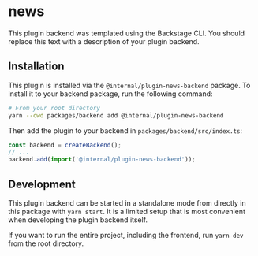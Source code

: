 # news

This plugin backend was templated using the Backstage CLI. You should replace this text with a description of your plugin backend.

## Installation

This plugin is installed via the `@internal/plugin-news-backend` package. To install it to your backend package, run the following command:

```bash
# From your root directory
yarn --cwd packages/backend add @internal/plugin-news-backend
```

Then add the plugin to your backend in `packages/backend/src/index.ts`:

```ts
const backend = createBackend();
// ...
backend.add(import('@internal/plugin-news-backend'));
```

## Development

This plugin backend can be started in a standalone mode from directly in this
package with `yarn start`. It is a limited setup that is most convenient when
developing the plugin backend itself.

If you want to run the entire project, including the frontend, run `yarn dev` from the root directory.
